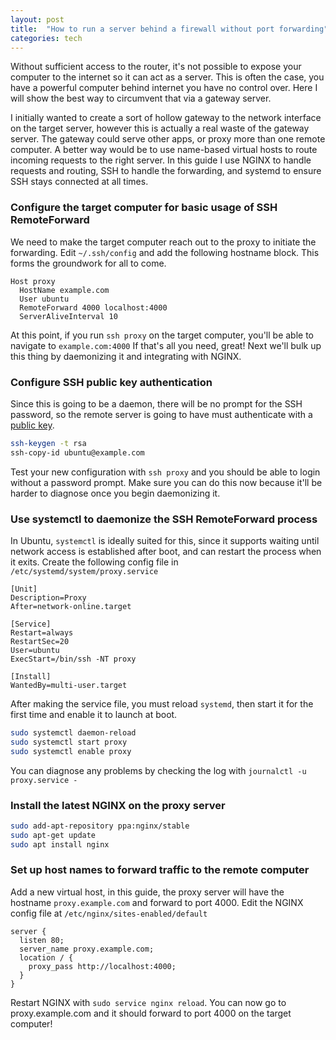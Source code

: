 ```yaml
---
layout: post
title:  "How to run a server behind a firewall without port forwarding"
categories: tech
---
```


Without sufficient access to the router, it's not possible to expose your computer to the internet so it can act as a server.  This is often the case, you have a powerful computer behind internet you have no control over. Here I will show the best way to circumvent that via a gateway server.

<!--more-->

I initially wanted to create a sort of hollow gateway to the network interface on the target server, however this is actually a real waste of the gateway server. The gateway could serve other apps, or proxy more than one remote computer. A better way would be to use name-based virtual hosts to route incoming requests to the right server. In this guide I use NGINX to handle requests and routing, SSH to handle the forwarding, and systemd to ensure SSH stays connected at all times.

### Configure the target computer for basic usage of SSH RemoteForward
We need to make the target computer reach out to the proxy to initiate the forwarding. Edit `~/.ssh/config` and add the following hostname block. This forms the groundwork for all to come.

``` nginx
Host proxy
  HostName example.com
  User ubuntu
  RemoteForward 4000 localhost:4000
  ServerAliveInterval 10
```

At this point, if you run `ssh proxy` on the target computer, you'll be able to navigate to `example.com:4000` If that's all you need, great! Next we'll bulk up this thing by daemonizing it and integrating with NGINX.

### Configure SSH public key authentication

Since this is going to be a daemon, there will be no prompt for the SSH password, so the remote server is going to have must authenticate with a [public key](https://www.digitalocean.com/community/tutorials/how-to-set-up-ssh-keys-on-ubuntu-1804).

``` bash
ssh-keygen -t rsa
ssh-copy-id ubuntu@example.com
```

Test your new configuration with `ssh proxy` and you should be able to login without a password prompt. Make sure you can do this now because it'll be harder to diagnose once you begin daemonizing it.

### Use systemctl to daemonize the SSH RemoteForward process

In Ubuntu, `systemctl` is ideally suited for this, since it supports waiting until network access is established after boot, and can restart the process when it exits. Create the following config file in `/etc/systemd/system/proxy.service`

``` make
[Unit]
Description=Proxy
After=network-online.target

[Service]
Restart=always
RestartSec=20
User=ubuntu
ExecStart=/bin/ssh -NT proxy

[Install]
WantedBy=multi-user.target
```

After making the service file, you must reload `systemd`, then start it for the first time and enable it to launch at boot.

``` bash
sudo systemctl daemon-reload
sudo systemctl start proxy
sudo systemctl enable proxy
```

You can diagnose any problems by checking the log with `journalctl -u proxy.service -`

### Install the latest NGINX on the proxy server

``` bash
sudo add-apt-repository ppa:nginx/stable
sudo apt-get update
sudo apt install nginx
```

### Set up host names to forward traffic to the remote computer

Add a new virtual host, in this guide, the proxy server will have the hostname `proxy.example.com` and forward to port 4000. Edit the NGINX config file at `/etc/nginx/sites-enabled/default`

``` nginx
server {
  listen 80;
  server_name proxy.example.com;
  location / {
    proxy_pass http://localhost:4000;
  }
}
```

Restart NGINX with `sudo service nginx reload`. You can now go to proxy.example.com and it should forward to port 4000 on the target computer!